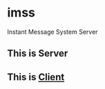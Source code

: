 # imss
Instant Message System Server
## This is Server
## This is [Client](https://github.com/nanfangfanqie/IMS)
